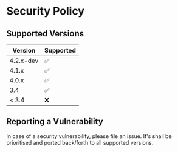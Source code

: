 # Security Policy

## Supported Versions

| Version     | Supported          |
| ----------- | ------------------ |
| 4.2.x-dev   | :white_check_mark: |
| 4.1.x       | :white_check_mark: |
| 4.0.x       | :white_check_mark: |
| 3.4         | :white_check_mark: |
| < 3.4       | :x:                |

## Reporting a Vulnerability

In case of a security vulnerability, please file an issue. It's shall be
prioritised and ported back/forth to all supported versions.

